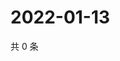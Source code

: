 # 2022-01-13

共 0 条

<!-- BEGIN WEIBO -->
<!-- 最后更新时间 Thu Jan 13 2022 03:08:02 GMT+0800 (China Standard Time) -->

<!-- END WEIBO -->
